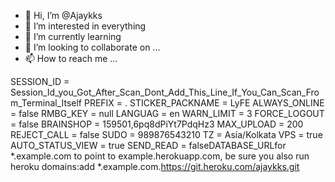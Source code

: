 - 👋 Hi, I’m @Ajaykks
- 👀 I’m interested in  everything
- 🌱 I’m currently learning  
- 💞️ I’m looking to collaborate on ...
- 📫 How to reach me ...

<!---
Ajaykks/Ajaykks is a ✨ special ✨ repository because its `README.md` (this file) appears on your GitHub profile.
You can click the Preview link to take a look at your changes.
--->
SESSION_ID = Session_Id_you_Got_After_Scan_Dont_Add_This_Line_If_You_Can_Scan_From_Terminal_Itself
PREFIX = .
STICKER_PACKNAME = LyFE
ALWAYS_ONLINE = false
RMBG_KEY = null
LANGUAG = en
WARN_LIMIT = 3
FORCE_LOGOUT = false
BRAINSHOP = 159501,6pq8dPiYt7PdqHz3
MAX_UPLOAD = 200
REJECT_CALL = false
SUDO = 989876543210
TZ = Asia/Kolkata
VPS = true
AUTO_STATUS_VIEW = true
SEND_READ = falseDATABASE_URLfor *.example.com to point to example.herokuapp.com, be sure you also run heroku domains:add *.example.com.https://git.heroku.com/ajaykks.git
